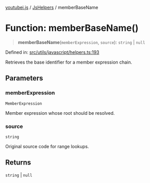 [youtubei.js](../../../../README.md) / [JsHelpers](../README.md) / memberBaseName

# Function: memberBaseName()

> **memberBaseName**(`memberExpression`, `source`): `string` \| `null`

Defined in: [src/utils/javascript/helpers.ts:193](https://github.com/LuanRT/YouTube.js/blob/0733f60b57877f6b8b87dfd5cc6195b5085f5c09/src/utils/javascript/helpers.ts#L193)

Retrieves the base identifier for a member expression chain.

## Parameters

### memberExpression

`MemberExpression`

Member expression whose root should be resolved.

### source

`string`

Original source code for range lookups.

## Returns

`string` \| `null`

